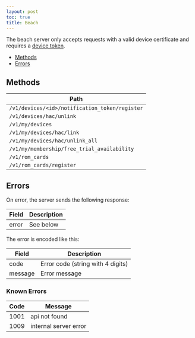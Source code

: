 ```yaml
---
layout: post
toc: true
title: Beach
---
```


The beach server only accepts requests with a valid device certificate and requires a [device token](/docs/switch/dauth).

* [Methods](#methods)
* [Errors](#errors)

## Methods

| Path |
| --- |
| `/v1/devices/<id>/notification_token/register` |
| `/v1/devices/hac/unlink` |
| `/v1/my/devices` |
| `/v1/my/devices/hac/link` |
| `/v1/my/devices/hac/unlink_all` |
| `/v1/my/membership/free_trial_availability` |
| `/v1/rom_cards` |
| `/v1/rom_cards/register` |

## Errors

On error, the server sends the following response:

| Field | Description |
|-------|-------------|
| error | See below   |

The error is encoded like this:

| Field   | Description                       |
|---------|-----------------------------------|
| code    | Error code (string with 4 digits) |
| message | Error message                     |

### Known Errors

| Code | Message               |
|------|-----------------------|
| 1001 | api not found         |
| 1009 | internal server error |
